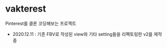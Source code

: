 # vakterest
Pinterest를 클론 코딩해보는 프로젝트


 - 2020.12.11 : 기존 FBV로 작성된 view와 기타 setting들을 리펙토링한 v2를 제작중
